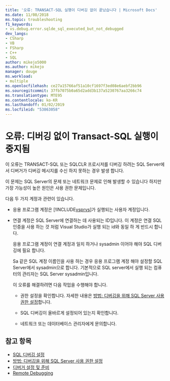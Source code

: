 ```yaml
---
title: '오류: TRANSACT-SQL 실행이 디버깅 없이 끝났습니다 | Microsoft Docs'
ms.date: 11/08/2018
ms.topic: troubleshooting
f1_keywords:
- vs.debug.error.sqlde_sql_executed_but_not_debugged
dev_langs:
- CSharp
- VB
- FSharp
- C++
- SQL
author: mikejo5000
ms.author: mikejo
manager: douge
ms.workload:
- multiple
ms.openlocfilehash: ce27a15766af51a10cf1697f3ed08e6aebf2bb96
ms.sourcegitcommit: 37fb7075b0a65d2add3b137a5230767aa3266c74
ms.translationtype: MTE95
ms.contentlocale: ko-KR
ms.lasthandoff: 01/02/2019
ms.locfileid: "53863058"
---
```

# <a name="error-transact-sql-execution-ended-without-debugging"></a>오류: 디버깅 없이 Transact-SQL 실행이 중지됨

이 오류는 TRANSACT-SQL 또는 SQLCLR 프로시저를 디버깅 하려는 SQL Server에서 디버거가 디버깅 메시지를 수신 하지 못하는 경우 발생 합니다.  
  
이 문제는 SQL Server의 문제 또는 네트워크 문제로 인해 발생할 수 있습니다 하지만 가장 가능성이 높은 원인은 사용 권한 문제입니다.  
  
다음 두 가지 계정과 관련이 있습니다.  
  
- 응용 프로그램 계정은 [!INCLUDE[vsprvs](../code-quality/includes/vsprvs_md.md)]가 실행되는 사용자 계정입니다.  
  
- 연결 계정은 SQL Server에 연결하는 데 사용되는 ID입니다. 이 계정은 연결 SQL 인증을 사용 하는 것 처럼 Visual Studio가 실행 되는 id와 동일 하 게 반드시 합니다.  
  
  응용 프로그램 계정이 연결 계정과 일치 하거나 sysadmin 이어야 해야 SQL 디버깅에 필요 합니다.  
  
  Sa 같은 SQL 계정 이름인을 사용 하는 경우 응용 프로그램 계정 해야 설정할 SQL Server에서 sysadmin으로 합니다. 기본적으로 SQL server에서 실행 되는 컴퓨터의 관리자는 SQL Server sysadmin입니다.  
  
  이 오류를 해결하려면 다음 작업을 수행해야 합니다.  
  
  - 권한 설정을 확인합니다. 자세한 내용은 [방법: 디버깅을 위해 SQL Server 사용 권한 설정](https://msdn.microsoft.com/84e088d0-0409-41d4-841b-f5d4b0fda414)합니다.  
  
  - SQL 디버깅이 올바르게 설정되어 있는지 확인합니다.  
  
  - 네트워크 또는 데이터베이스 관리자에게 문의합니다.  
  
## <a name="see-also"></a>참고 항목

- [SQL 디버깅 설정](https://docs.microsoft.com/previous-versions/visualstudio/visual-studio-2010/s4sszxst(v=vs.100))
- [방법: 디버깅을 위해 SQL Server 사용 권한 설정](https://msdn.microsoft.com/84e088d0-0409-41d4-841b-f5d4b0fda414)
- [디버거 설정 및 준비](../debugger/debugger-settings-and-preparation.md)
- [Remote Debugging](../debugger/remote-debugging.md)